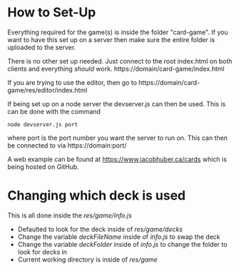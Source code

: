 # How to Set-Up

Everything required for the game(s) is inside the folder 
"card-game". If you want to have this set up on a server 
then make sure the entire folder is uploaded to the 
server.

There is no other set up needed. Just connect to the 
root index.html on both clients and everything *should*
work.
	https://domain/card-game/index.html

If you are trying to use the editor, then go to
	https://domain/card-game/res/editor/index.html


If being set up on a node server the devserver.js can 
then be used. This is can be done with the command
```
node devserver.js port
```
where port is the port number you want the server to 
run on. This can then be connected to via
	https://domain:port/


A web example can be found at https://www.jacobhuber.ca/cards 
which is being hosted on GitHub.


# Changing which deck is used

This is all done inside the *res/game/info.js*

- Defaulted to look for the deck inside of *res/game/decks*
- Change the variable *deckFileName* inside of *info.js* to swap the deck
- Change the variable *deckFolder* inside of *info.js* to change the folder to look for decks in
- Current working directory is inside of *res/game*